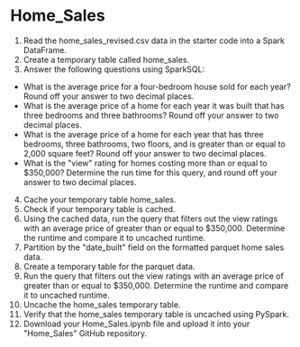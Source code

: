 # Home_Sales


1.  Read the home_sales_revised.csv data in the starter code into a Spark DataFrame.
2.  Create a temporary table called home_sales.
3.  Answer the following questions using SparkSQL:

-  What is the average price for a four-bedroom house sold for each year? Round off your answer to two decimal places.
-  What is the average price of a home for each year it was built that has three bedrooms and three bathrooms? Round off your answer to two decimal places.
-  What is the average price of a home for each year that has three bedrooms, three bathrooms, two floors, and is greater than or equal to 2,000 square feet? Round off your answer to two decimal places.
-  What is the "view" rating for homes costing more than or equal to $350,000? Determine the run time for this query, and round off your answer to two decimal places.

4.  Cache your temporary table home_sales.
5.  Check if your temporary table is cached.
6.  Using the cached data, run the query that filters out the view ratings with an average price of greater than or equal to $350,000. Determine the runtime and compare it to uncached runtime.
7.  Partition by the "date_built" field on the formatted parquet home sales data.
8.  Create a temporary table for the parquet data.
9.  Run the query that filters out the view ratings with an average price of greater than or equal to $350,000. Determine the runtime and compare it to uncached runtime.
10.  Uncache the home_sales temporary table.
11.  Verify that the home_sales temporary table is uncached using PySpark.
12.  Download your Home_Sales.ipynb file and upload it into your "Home_Sales" GitHub repository.
